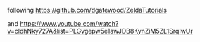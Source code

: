 following https://github.com/dgatewood/ZeldaTutorials

and https://www.youtube.com/watch?v=cldhNky727A&list=PLGvgepw5e1awJDB8KynZiM5ZL1SrqIwUr
